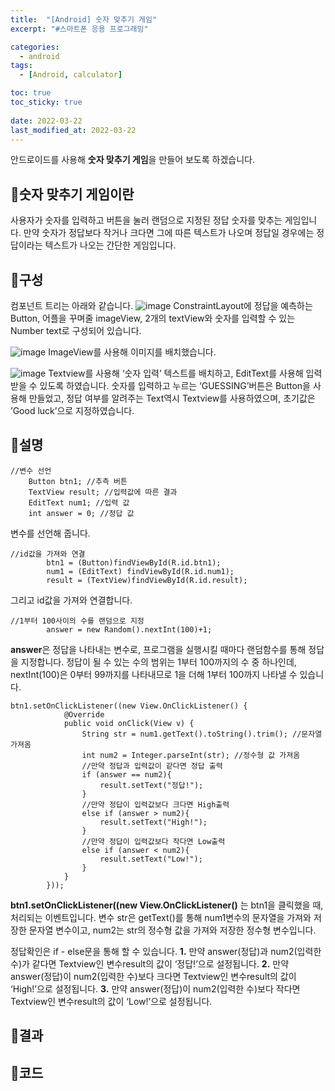 ```yaml
---
title:  "[Android] 숫자 맞추기 게임"
excerpt: "#스마트폰 응용 프로그래밍"

categories:
  - android
tags:
  - [Android, calculator]

toc: true
toc_sticky: true
 
date: 2022-03-22
last_modified_at: 2022-03-22
---
```


안드로이드를 사용해 **숫자 맞추기 게임**을 만들어 보도록 하겠습니다.

## 📜숫자 맞추기 게임이란
사용자가 숫자를 입력하고 버튼을 눌러  랜덤으로 지정된 정답 숫자를 맞추는 게임입니다.
만약 숫자가 정답보다 작거나 크다면 그에 따른 텍스트가 나오며 정답일 경우에는 정답이라는 텍스트가 나오는 간단한 게임입니다.

## 📜구성
컴포넌트 트리는 아래와 같습니다.
![image](https://github.com/rin1004/rin1004.github.io/assets/59803206/2541480f-8be6-41a8-8304-c6c1106194d9)
ConstraintLayout에 정답을 예측하는 Button, 어플을 꾸며줄 imageView, 2개의 textView와 숫자를 입력할 수 있는 Number text로 구성되어 있습니다. 


![image](https://github.com/rin1004/rin1004.github.io/assets/59803206/d5fe9acf-2b92-49b8-8c96-60f028b6d8cc)
ImageView를 사용해 이미지를 배치했습니다.

![image](https://github.com/rin1004/rin1004.github.io/assets/59803206/bead1bd4-1e7b-48f7-b207-36f854bcc074)
Textview를 사용해 ‘숫자 입력’ 텍스트를 배치하고, EditText를 사용해 입력 받을 수 있도록 하였습니다. 숫자를 입력하고 누르는 ‘GUESSING’버튼은 Button을 사용해 만들었고, 정답 여부를 알려주는 Text역시 Textview를 사용하였으며, 초기값은 ’Good luck’으로 지정하였습니다.

## 📜설명
```
//변수 선언
    Button btn1; //추측 버튼
    TextView result; //입력값에 따른 결과
    EditText num1; //입력 값
    int answer = 0; //정답 값
```
변수를 선언해 줍니다. 

```
//id값을 가져와 연결
        btn1 = (Button)findViewById(R.id.btn1);
        num1 = (EditText) findViewById(R.id.num1);
        result = (TextView)findViewById(R.id.result);
```
그리고 id값을 가져와 연결합니다.

```
//1부터 100사이의 수를 랜덤으로 지정
        answer = new Random().nextInt(100)+1;
```
**answer**은 정답을 나타내는 변수로, 프로그램을 실행시킬 때마다 랜덤함수를 통해 정답을 지정합니다. 정답이 될 수 있는 수의 범위는 1부터 100까지의 수 중 하나인데, nextInt(100)은 0부터 99까지를 나타내므로 1을 더해 1부터 100까지 나타낼 수 있습니다.

```
btn1.setOnClickListener((new View.OnClickListener() {
            @Override
            public void onClick(View v) {
                String str = num1.getText().toString().trim(); //문자열 가져옴
                int num2 = Integer.parseInt(str); //정수형 값 가져옴
                //만약 정답과 입력값이 같다면 정답 출력
                if (answer == num2){
                    result.setText("정답!");
                }
                //만약 정답이 입력값보다 크다면 High출력
                else if (answer > num2){
                    result.setText("High!");
                }
                //만약 정답이 입력값보다 작다면 Low출력
                else if (answer < num2){
                    result.setText("Low!");
                }
            }
        }));
```
**btn1.setOnClickListener((new View.OnClickListener()** 는 btn1을 클릭했을 때, 처리되는 이벤트입니다.
변수 str은 getText()를 통해 num1변수의 문자열을 가져와 저장한 문자열 변수이고, num2는 str의 정수형 값을 가져와 저장한 정수형 변수입니다.

정답확인은 if - else문을 통해 할 수 있습니다.
**1.**	 만약 answer(정답)과 num2(입력한 수)가 같다면 Textview인 변수result의 값이 ‘정답!’으로 설정됩니다.
**2.**	만약 answer(정답)이 num2(입력한 수)보다 크다면 Textview인 변수result의 값이 ‘High!’으로 설정됩니다.
**3.**	만약 answer(정답)이 num2(입력한 수)보다 작다면 Textview인 변수result의 값이 ‘Low!’으로 설정됩니다.


## 📜결과


## 📜코드